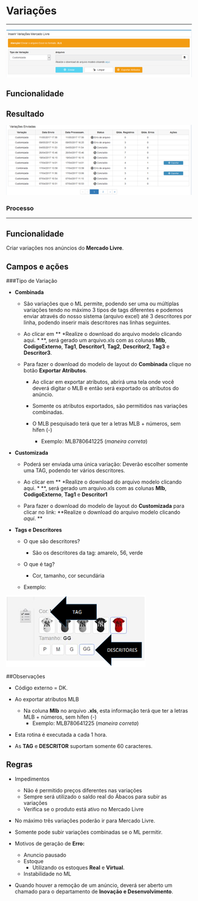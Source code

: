 # Variações

---

![](/assets/inseriVariacaoMercadoLivre01.png)

## Funcionalidade

## Resultado

![](/assets/inseriVariacaoMercadoLivre02.png)

### Processo

---

## Funcionalidade

Criar variações nos anúncios do **Mercado Livre**.

## Campos e ações

###Tipo de Variação

* **Combinada**

	* São variações que o ML permite, podendo ser uma ou múltiplas variações tendo no máximo 3 tipos de tags diferentes e podemos enviar através do nosso sistema (arquivo excel) até 3 descritores por linha, podendo inserir mais descritores nas linhas seguintes.

	* Ao clicar em ** *Realize o download do arquivo modelo clicando aqui. * **, será gerado um arquivo.xls com as colunas **Mlb**, **CodigoExterno**, **Tag1**, **Descritor1**, **Tag2**, **Descritor2**, **Tag3** e **Descritor3**.

	* Para fazer o download do modelo de layout do **Combinada** clique no botão **Exportar Atributos**.

		* Ao clicar em exportar atributos, abrirá uma tela onde você deverá digitar o MLB e então será exportado os atributos do anúncio.

		* Somente os atributos exportados, são permitidos nas variações combinadas.

		* O MLB pesquisado terá que ter a letras MLB + números, sem hífen (-)
			* Exemplo: MLB780641225 (*maneira correta*)


* **Customizada**

	* Poderá ser enviada uma única variação: Deverão escolher somente uma TAG, podendo ter vários descritores.

	* Ao clicar em ** *Realize o download do arquivo modelo clicando aqui. * **, será gerado um arquivo.xls com as colunas **Mlb**, **CodigoExterno**, **Tag1** e **Descritor1**

	* Para fazer o download do modelo de layout do **Customizada** para clicar no link: **Realize o download do arquivo modelo clicando *aqui*. **

* **Tags e Descritores**
	* O que são descritores?  
		* São os descritores da tag: amarelo, 56, verde

	* O que é tag?
		* Cor, tamanho, cor secundária

	* Exemplo: 
	
![](/assets/VariacaoML01.png)


##Observações

* Código externo = DK.

* Ao exportar atributos MLB
	* Na coluna **Mlb** no arquivo **.xls**, esta informação terá que ter a letras MLB + números, sem hífen (-)
		* Exemplo: MLB780641225 (*maneira correta*)

* Esta rotina é executada a cada 1 hora.

* As **TAG** e **DESCRITOR** suportam somente 60 caracteres.

## Regras

* Impedimentos
	* Não é permitido preços diferentes nas variações
	* Sempre será utilizado o saldo real do Ábacos para subir as variações
	* Verifica se o produto está ativo no Mercado Livre

* No máximo três variações poderão ir para Mercado Livre.

* Somente pode subir variações combinadas se o ML permitir.

* Motivos de geração de **Erro:**
	* Anuncio pausado
	* Estoque
		* Utilizando os estoques **Real** e **Virtual**. 
	* Instabilidade no ML

* Quando houver a remoção de um anúncio, deverá ser aberto um chamado para o departamento de **Inovação e Desenvolvimento**.